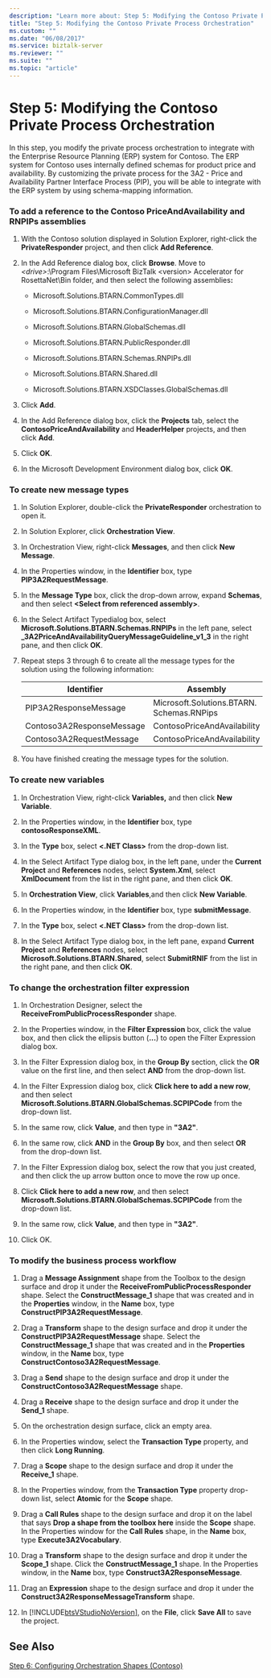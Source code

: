 ```yaml
---
description: "Learn more about: Step 5: Modifying the Contoso Private Process Orchestration"
title: "Step 5: Modifying the Contoso Private Process Orchestration"
ms.custom: ""
ms.date: "06/08/2017"
ms.service: biztalk-server
ms.reviewer: ""
ms.suite: ""
ms.topic: "article"
---
```

# Step 5: Modifying the Contoso Private Process Orchestration
In this step, you modify the private process orchestration to integrate with the Enterprise Resource Planning (ERP) system for Contoso. The ERP system for Contoso uses internally defined schemas for product price and availability. By customizing the private process for the 3A2 - Price and Availability Partner Interface Process (PIP), you will be able to integrate with the ERP system by using schema-mapping information.  
  
### To add a reference to the Contoso PriceAndAvailability and RNPIPs assemblies  
  
1. With the Contoso solution displayed in Solution Explorer, right-click the **PrivateResponder** project, and then click **Add Reference**.  
  
2. In the Add Reference dialog box, click **Browse**. Move to *\<drive\>*:\Program Files\Microsoft BizTalk \<version\> Accelerator for RosettaNet\Bin folder, and then select the following assemblies<strong>:</strong>  
  
   -   Microsoft.Solutions.BTARN.CommonTypes.dll  
  
   -   Microsoft.Solutions.BTARN.ConfigurationManager.dll  
  
   -   Microsoft.Solutions.BTARN.GlobalSchemas.dll  
  
   -   Microsoft.Solutions.BTARN.PublicResponder.dll  
  
   -   Microsoft.Solutions.BTARN.Schemas.RNPIPs.dll  
  
   -   Microsoft.Solutions.BTARN.Shared.dll  
  
   -   Microsoft.Solutions.BTARN.XSDClasses.GlobalSchemas.dll  
  
3. Click **Add**.  
  
4. In the Add Reference dialog box, click the **Projects** tab, select the **ContosoPriceAndAvailability** and **HeaderHelper** projects, and then click **Add**.  
  
5. Click **OK**.  
  
6. In the Microsoft Development Environment dialog box, click **OK**.  
  
### To create new message types  
  
1.  In Solution Explorer, double-click the **PrivateResponder** orchestration to open it.  
  
2.  In Solution Explorer, click **Orchestration View**.  
  
3.  In Orchestration View, right-click **Messages**, and then click **New Message**.  
  
4.  In the Properties window, in the **Identifier** box, type **PIP3A2RequestMessage**.  
  
5.  In the **Message Type** box, click the drop-down arrow, expand **Schemas**, and then select **\<Select from referenced assembly\>**.  
  
6.  In the Select Artifact Typedialog box, select **Microsoft.Solutions.BTARN.Schemas.RNPIPs** in the left pane, select **_3A2PriceAndAvailabilityQueryMessageGuideline_v1_3** in the right pane, and then click **OK**.  
  
7.  Repeat steps 3 through 6 to create all the message types for the solution using the following information:  
  
    |Identifier|Assembly|Message Type|  
    |----------------|--------------|------------------|  
    |PIP3A2ResponseMessage|Microsoft.Solutions.BTARN.<br />Schemas.RNPips|_3A2PriceAndAvailability<br />ResponseMessageGuideline_v1_3|  
    |Contoso3A2ResponseMessage|ContosoPriceAndAvailability|rootPriceResponse|  
    |Contoso3A2RequestMessage|ContosoPriceAndAvailability|rootPriceRequest|  
  
8.  You have finished creating the message types for the solution.  
  
### To create new variables  
  
1.  In Orchestration View, right-click **Variables,** and then click **New Variable**.  
  
2.  In the Properties window, in the **Identifier** box, type **contosoResponseXML**.  
  
3.  In the **Type** box, select **\<.NET Class\>** from the drop-down list.  
  
4.  In the Select Artifact Type dialog box, in the left pane, under the **Current Project** and **References** nodes, select **System.Xml**, select **XmlDocument** from the list in the right pane, and then click **OK**.  
  
5.  In **Orchestration View**, click **Variables**,and then click **New Variable**.  
  
6.  In the Properties window, in the **Identifier** box, type **submitMessage**.  
  
7.  In the **Type** box, select **\<.NET Class\>** from the drop-down list.  
  
8.  In the Select Artifact Type dialog box, in the left pane, expand **Current Project** and **References** nodes, select **Microsoft.Solutions.BTARN.Shared**, select **SubmitRNIF** from the list in the right pane, and then click **OK**.  
  
### To change the orchestration filter expression  
  
1.  In Orchestration Designer, select the **ReceiveFromPublicProcessResponder** shape.  
  
2.  In the Properties window, in the **Filter Expression** box, click the value box, and then click the ellipsis button (**...**) to open the Filter Expression dialog box.  
  
3.  In the Filter Expression dialog box, in the **Group By** section, click the **OR** value on the first line, and then select **AND** from the drop-down list.  
  
4.  In the Filter Expression dialog box, click **Click here to add a new row**, and then select **Microsoft.Solutions.BTARN.GlobalSchemas.SCPIPCode** from the drop-down list.  
  
5.  In the same row, click **Value**, and then type in **"3A2"**.  
  
6.  In the same row, click **AND** in the **Group By** box, and then select **OR** from the drop-down list.  
  
7.  In the Filter Expression dialog box, select the row that you just created, and then click the up arrow button once to move the row up once.  
  
8.  Click **Click here to add a new row**, and then select **Microsoft.Solutions.BTARN.GlobalSchemas.SCPIPCode** from the drop-down list.  
  
9. In the same row, click **Value**, and then type in **"3A2"**.  
  
10. Click OK.  
  
### To modify the business process workflow  
  
1. Drag a **Message Assignment** shape from the Toolbox to the design surface and drop it under the **ReceiveFromPublicProcessResponder** shape. Select the **ConstructMessage_1** shape that was created and in the **Properties** window, in the **Name** box, type **ConstructPIP3A2RequestMessage**.  
  
2. Drag a **Transform** shape to the design surface and drop it under the **ConstructPIP3A2RequestMessage** shape. Select the **ConstructMessage_1** shape that was created and in the **Properties** window, in the **Name** box, type **ConstructContoso3A2RequestMessage**.  
  
3. Drag a **Send** shape to the design surface and drop it under the **ConstructContoso3A2RequestMessage** shape.  
  
4. Drag a **Receive** shape to the design surface and drop it under the **Send_1** shape.  
  
5. On the orchestration design surface, click an empty area.  
  
6. In the Properties window, select the **Transaction Type** property, and then click **Long Running**.  
  
7. Drag a **Scope** shape to the design surface and drop it under the **Receive_1** shape.  
  
8. In the Properties window, from the **Transaction Type** property drop-down list, select **Atomic** for the **Scope** shape.  
  
9. Drag a **Call Rules** shape to the design surface and drop it on the label that says **Drop a shape from the toolbox here** inside the **Scope** shape. In the Properties window for the **Call Rules** shape, in the **Name** box, type **Execute3A2Vocabulary**.  
  
10. Drag a **Transform** shape to the design surface and drop it under the **Scope_1** shape. Click the **ConstructMessage_1** shape. In the Properties window, in the **Name** box, type **Construct3A2ResponseMessage**.  
  
11. Drag an **Expression** shape to the design surface and drop it under the **Construct3A2ResponseMessageTransform** shape.  
  
12. In [!INCLUDE[btsVStudioNoVersion](../../includes/btsvstudionoversion-md.md)], on the **File**, click **Save All** to save the project.  
  
## See Also  
 [Step 6: Configuring Orchestration Shapes (Contoso)](../../adapters-and-accelerators/accelerator-rosettanet/step-6-configuring-orchestration-shapes-contoso.md)
